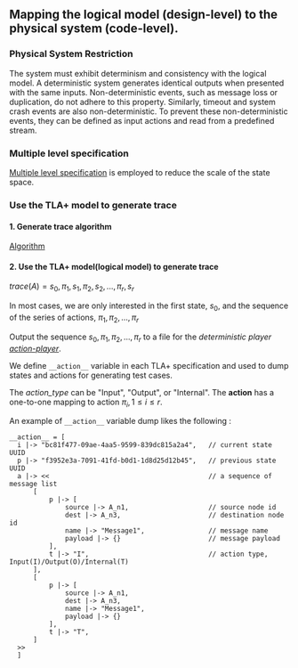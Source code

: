 
## Mapping the logical model (design-level) to the physical system (code-level).

### Physical System Restriction

The system must exhibit determinism and consistency with the logical model.
A deterministic system generates identical outputs when presented with the same inputs. 
Non-deterministic events, such as message loss or duplication, do not adhere to this property. 
Similarly, timeout and system crash events are also non-deterministic. 
To prevent these non-deterministic events, they can be defined as input actions and read from a predefined stream.

### Multiple level specification

[Multiple level specification](multiple_level_spec.md) is employed to reduce the scale of the state space.
### Use the TLA+ model to generate trace

#### 1. Generate trace algorithm

[Algorithm](generate_trace_algorithm.md)

#### 2. Use the TLA+ model(logical model) to generate trace

$trace(A) = s_0, \pi_1, s_1, \pi_2, s_2, ...,  \pi_r, s_r$


In most cases, we are only interested in the first state, $s_0$, and the sequence of the series of actions, $\pi_1, \pi_2, ..., \pi_r$

Output the sequence $s_0, \pi_1, \pi_2, ..., \pi_r$ to a file for the *deterministic
player [action-player](../src/player/main.rs)*.

We define `__action__` variable in each TLA+ specification and used to dump states and actions for generating test cases.

The *action_type* can be "Input", "Output", or "Internal".
The **action** has a one-to-one mapping to action $\pi_i, 1 \le i \le r$.


An example of `__action__` variable dump likes the following :

  ```
__action__ = [
    i |-> "bc81f477-09ae-4aa5-9599-839dc815a2a4",   // current state UUID 
    p |-> "f3952e3a-7091-41fd-b0d1-1d8d25d12b45",   // previous state UUID
    a |-> <<                                        // a sequence of message list
        [
            p |-> [
                source |-> A_n1,                    // source node id
                dest |-> A_n3,                      // destination node id
                name |-> "Message1",                // message name
                payload |-> {}                      // message payload
            ],
            t |-> "I",                              // action type, Input(I)/Output(O)/Internal(T)
        ],
        [
            p |-> [
                source |-> A_n1, 
                dest |-> A_n3, 
                name |-> "Message1", 
                payload |-> {}
            ],
            t |-> "T",
        ]
    >>
    ]
  ```

